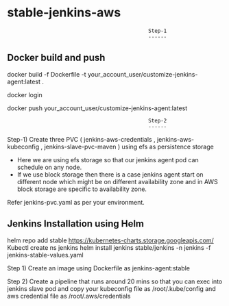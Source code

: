 # stable-jenkins-aws


                                                  Step-1
                                                  ------

Docker build and push
---------------------


docker build -f Dockerfile -t your_account_user/customize-jenkins-agent:latest .

docker login

docker push your_account_user/customize-jenkins-agent:latest






                                                  Step-2
                                                  ------
                                                  

Step-1)   Create three PVC ( jenkins-aws-credentials  ,  jenkins-aws-kubeconfig  , jenkins-slave-pvc-maven ) using efs as persistence storage 

* Here we are using efs storage so that our jenkins agent pod can schedule on any node.
* If we use block storage then there is a case jenkins agent start on different node which might be on different availability zone and in AWS block storage are specific to         availability zone.

Refer jenkins-pvc.yaml as per your environment.


Jenkins Installation using Helm
-------------------------------
helm repo add stable https://kubernetes-charts.storage.googleapis.com/
Kubectl create ns jenkins
helm install jenkins stable/jenkins -n jenkins -f jenkins-stable-values.yaml




Step 1)  Create an image using Dockerfile as  jenkins-agent:stable

Step 2) Create a pipeline that runs around 20 mins so that you can exec into jenkins slave pod and copy your kubeconfig file as 
        /root/.kube/config 
        and
        aws credential file as
        /root/.aws/credentials


